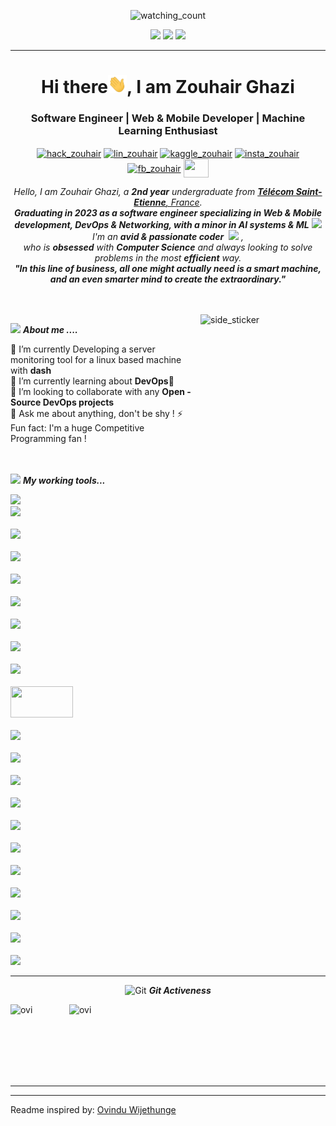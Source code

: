 <p align="center"> 
  <img src="https://komarev.com/ghpvc/?username=ZouhairGhazi&color=brightgreen" alt="watching_count" />
</p>
<p align="center">
  <img src="https://img.shields.io/badge/Age-22-blue" />
  <img src="https://img.shields.io/badge/Location-Saint--Etienne%20,France-success" />
  <img src="https://img.shields.io/badge/Languages-English, French%20%26%20Arabic-danger" />
</p>
<hr>
<h1 align="center">Hi there<img src="https://raw.githubusercontent.com/ABSphreak/ABSphreak/master/gifs/Hi.gif" width="30px">, I am Zouhair Ghazi </h1>
<h3 align="center">Software Engineer | Web & Mobile Developer | Machine Learning Enthusiast </h3>
<p align="center">
<a href="https://www.hackerrank.com/zouhair_ghazi" target="blank"><img align="center" src="https://cdn.worldvectorlogo.com/logos/hackerrank.svg" alt="hack_zouhair" height="30" width="40" /></a>
<a href="https://www.linkedin.com/in/zouhair-ghazi-02a71a1a4/" target="blank"><img align="center" src="https://image.flaticon.com/icons/png/128/174/174857.png" alt="lin_zouhair" height="30" width="40" /></a>  
<a href="https://www.kaggle.com/zouhairghazi" target="blank"><img align="center" src="https://www.vectorlogo.zone/logos/kaggle/kaggle-icon.svg" alt="kaggle_zouhair" height="30" width="40" /></a>
<a href="https://www.instagram.com/zouhair.ghazi/" target="blank"><img align="center" src="https://image.flaticon.com/icons/png/128/174/174855.png" alt="insta_zouhair" height="30" width="40" /></a>
<a href="https://www.facebook.com/zouhair.ghazi.17/" target="blank"><img align="center" src="https://www.svgrepo.com/show/299425/facebook.svg" alt="fb_zouhair" height="30" width="40" /></a>
 <a href = "mailto: zouhair.ghazi1999@gmail.com"><img align="center" src="https://seeklogo.com/images/G/gmail-new-2020-logo-32DBE11BB4-seeklogo.com.png" height="30" width="40" /></a>
</p>
</p>



<p align="center">
  <em>
    Hello, I am Zouhair Ghazi, a <b>2nd year</b> undergraduate from <a href="https://www.telecom-st-etienne.fr/en/"> <b>Télécom Saint-Etienne</b>, France</a>. <br>
    <b>Graduating in 2023 as a software engineer specializing in Web & Mobile development, DevOps & Networking, with a minor in AI systems & ML</b> 
    <img src="https://github.com/TheDudeThatCode/TheDudeThatCode/blob/master/Assets/Developer.gif" width="30px"> I'm an <b>avid & passionate coder</b>&nbsp;
    <img src="https://github.com/TheDudeThatCode/TheDudeThatCode/blob/master/Assets/Designer.gif" width="36px">&nbsp,<br>who is <b>obsessed</b>
    with <b>Computer Science</b> and always looking to solve problems in the most <b>efficient</b> way.
  </em> 
  <br>
<b><i align="center">"In this line of business, all one might actually need is a smart machine, and an even smarter mind to create the extraordinary."</i></b>
</p>
<br><br>
<img align="right" width=200px height=200px alt="side_sticker" src="https://media.giphy.com/media/TEnXkcsHrP4YedChhA/giphy.gif" />

<img src="https://media.giphy.com/media/iY8CRBdQXODJSCERIr/giphy.gif" width="30px">&nbsp;***About me ....***

🔭 I’m currently Developing a server monitoring tool for a linux based machine with **dash**<br>
🌱 I’m currently learning about **DevOps**🥰<br>
👯 I’m looking to collaborate with any **Open - Source DevOps projects**<br>
💬 Ask me about anything, don't be shy !
⚡ Fun fact: I'm a huge Competitive Programming fan !
 
<br><br>
<img src="https://media.giphy.com/media/iY8CRBdQXODJSCERIr/giphy.gif" width="30px">&nbsp;***My working tools...***
<p align="left">
  
  <code><img height="50" src="https://github.com/uannabi/-/blob/master/resource/git.svg"></code>
  <code> <img height="50" src="https://github.com/uannabi/-/blob/master/resource/python-icon.svg"> </code>
  <code> <img height="50" src="https://www.vectorlogo.zone/logos/java/java-ar21.svg"> </code>
  <code> <img height="50" src="https://upload.wikimedia.org/wikipedia/commons/7/7e/Spyder_logo.svg"> </code>
  <code> <img height="50" src="https://www.vectorlogo.zone/logos/jupyter/jupyter-ar21.svg"> </code>
  <code> <img height="50" src="https://www.vectorlogo.zone/logos/dotnet/dotnet-ar21.svg"> </code>
  <code> <img height="50" src="https://www.vectorlogo.zone/logos/w3_html5/w3_html5-ar21.svg"> </code>
  <code> <img height="50" src="https://www.vectorlogo.zone/logos/mysql/mysql-ar21.svg"> </code>
  <code> <img height="50" src="https://www.vectorlogo.zone/logos/sqlite/sqlite-ar21.svg"> </code>
  <code> <img height="50" src="https://matplotlib.org/2.2.5/_images/sphx_glr_logos2_001.png" width='100'> </code>
  <code> <img height="50" src="https://upload.wikimedia.org/wikipedia/commons/thumb/e/ed/Pandas_logo.svg/768px-Pandas_logo.svg.png"> </code>
  <code> <img height="50" src="https://www.vectorlogo.zone/logos/pocoo_flask/pocoo_flask-ar21.svg"> </code>
  <code> <img height="50" src="https://www.vectorlogo.zone/logos/heroku/heroku-ar21.svg"> </code>
  <code> <img height="50" src="https://www.vectorlogo.zone/logos/numpy/numpy-ar21.svg"> </code>
  <code> <img height="50" src="https://raw.githubusercontent.com/valohai/ml-logos/master/scipy.svg"> </code>
  <code> <img height="50" src="https://www.vectorlogo.zone/logos/reactjs/reactjs-ar21.svg"> </code>
  <code> <img height="50" src="https://www.vectorlogo.zone/logos/laravel/laravel-ar21.svg"> </code>
  <code> <img height="50" src="https://www.vectorlogo.zone/logos/javascript/javascript-ar21.svg"> </code>
  <code> <img height="50" src="https://www.vectorlogo.zone/logos/netlifyapp_watercss/netlifyapp_watercss-ar21.svg"> </code>
  <code> <img height="50" src="https://seeklogo.com/images/S/scikit-learn-logo-8766D07E2E-seeklogo.com.png"> </code>
  <code> <img height="50" src="https://www.vectorlogo.zone/logos/tensorflow/tensorflow-ar21.svg"> </code>
  <hr>
  <p align="center">
 <img src="https://media.giphy.com/media/W5eoZHPpUx9sapR0eu/giphy.gif" width="30px" alt="Git"/>&nbsp;<i><b>Git Activeness</b></i></p>
 
<p><img align="left" src="https://github-readme-stats.vercel.app/api/top-langs?username=ZouhairGhazi&show_icons=true&locale=en&layout=compact&theme=chartreuse-dark" alt="ovi" /></p>
<p>&nbsp;<img align="right" src="https://github-readme-stats.vercel.app/api?username=ZouhairGhazi&show_icons=true&locale=en&theme=chartreuse-dark" alt="ovi" width="410" /></p>
<br><br><br><br><br>

<hr>

-----
Readme inspired by: [Ovindu Wijethunge](https://github.com/OvinduWijethunge)
